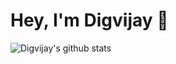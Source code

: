 # Hey, I'm Digvijay 👋


![Digvijay's github stats](https://github-readme-stats.vercel.app/api?username=digvijay-r&show_icons=true&title_color=fff&icon_color=79ff97&text_color=9f9f9f&bg_color=151515)
